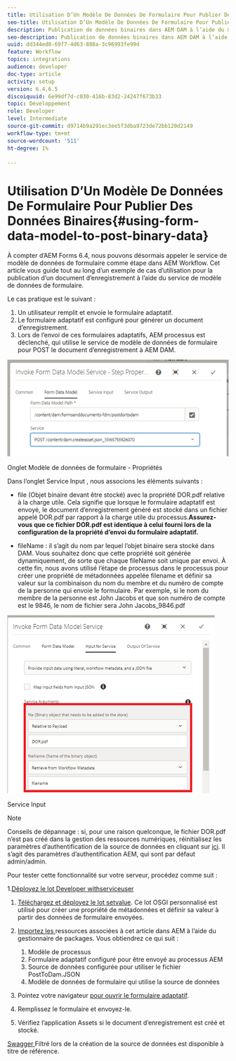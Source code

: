```yaml
---
title: Utilisation D’Un Modèle De Données De Formulaire Pour Publier Des Données Binaires
seo-title: Utilisation D’Un Modèle De Données De Formulaire Pour Publier Des Données Binaires
description: Publication de données binaires dans AEM DAM à l’aide du modèle de données de formulaire
seo-description: Publication de données binaires dans AEM DAM à l’aide du modèle de données de formulaire
uuid: dd344ed8-69f7-4d63-888a-3c96993fe99d
feature: Workflow
topics: integrations
audience: developer
doc-type: article
activity: setup
version: 6.4,6.5
discoiquuid: 6e99df7d-c030-416b-83d2-24247f673b33
topic: Développement
role: Developer
level: Intermediate
source-git-commit: d9714b9a291ec3ee5f3dba9723de72bb120d2149
workflow-type: tm+mt
source-wordcount: '511'
ht-degree: 1%

---
```



# Utilisation D’Un Modèle De Données De Formulaire Pour Publier Des Données Binaires{#using-form-data-model-to-post-binary-data}

À compter d’AEM Forms 6.4, nous pouvons désormais appeler le service de modèle de données de formulaire comme étape dans AEM Workflow. Cet article vous guide tout au long d’un exemple de cas d’utilisation pour la publication d’un document d’enregistrement à l’aide du service de modèle de données de formulaire.

Le cas pratique est le suivant :

1. Un utilisateur remplit et envoie le formulaire adaptatif.
1. Le formulaire adaptatif est configuré pour générer un document d’enregistrement.
1. Lors de l’envoi de ces formulaires adaptatifs, AEM processus est déclenché, qui utilise le service de modèle de données de formulaire pour POST le document d’enregistrement à AEM DAM.

![posttodam](assets/posttodamshot1.png)

Onglet Modèle de données de formulaire - Propriétés

Dans l’onglet Service Input , nous associons les éléments suivants :

* file (Objet binaire devant être stocké) avec la propriété DOR.pdf relative à la charge utile. Cela signifie que lorsque le formulaire adaptatif est envoyé, le document d’enregistrement généré est stocké dans un fichier appelé DOR.pdf par rapport à la charge utile du processus.**Assurez-vous que ce fichier DOR.pdf est identique à celui fourni lors de la configuration de la propriété d’envoi du formulaire adaptatif.**

* fileName : il s’agit du nom par lequel l’objet binaire sera stocké dans DAM. Vous souhaitez donc que cette propriété soit générée dynamiquement, de sorte que chaque fileName soit unique par envoi. À cette fin, nous avons utilisé l’étape de processus dans le processus pour créer une propriété de métadonnées appelée filename et définir sa valeur sur la combinaison du nom du membre et du numéro de compte de la personne qui envoie le formulaire. Par exemple, si le nom du membre de la personne est John Jacobs et que son numéro de compte est le 9846, le nom de fichier sera John Jacobs_9846.pdf

![fdmserviceinput](assets/fdminputservice.png)

Service Input

>[!NOTE]
>
>Conseils de dépannage : si, pour une raison quelconque, le fichier DOR.pdf n’est pas créé dans la gestion des ressources numériques, réinitialisez les paramètres d’authentification de la source de données en cliquant sur [ici](http://localhost:4502/mnt/overlay/fd/fdm/gui/components/admin/fdmcloudservice/properties.html?item=%2Fconf%2Fglobal%2Fsettings%2Fcloudconfigs%2Ffdm%2Fpostdortodam). Il s’agit des paramètres d’authentification AEM, qui sont par défaut admin/admin.

Pour tester cette fonctionnalité sur votre serveur, procédez comme suit :

1.[Déployez le lot Developer withserviceuser](/help/forms/assets/common-osgi-bundles/DevelopingWithServiceUser.jar)

1. [Téléchargez et déployez le lot setvalue](/help/forms/assets/common-osgi-bundles/SetValueApp.core-1.0-SNAPSHOT.jar). Ce lot OSGI personnalisé est utilisé pour créer une propriété de métadonnées et définir sa valeur à partir des données de formulaire envoyées.

1. [Importez les ](assets/postdortodam.zip) ressources associées à cet article dans AEM à l’aide du gestionnaire de packages. Vous obtiendrez ce qui suit :

   1. Modèle de processus
   1. Formulaire adaptatif configuré pour être envoyé au processus AEM
   1. Source de données configurée pour utiliser le fichier PostToDam.JSON
   1. Modèle de données de formulaire qui utilise la source de données

1. Pointez votre navigateur [pour ouvrir le formulaire adaptatif](http://localhost:4502/content/dam/formsanddocuments/helpx/timeoffrequestform/jcr:content?wcmmode=disabled).
1. Remplissez le formulaire et envoyez-le.
1. Vérifiez l’application Assets si le document d’enregistrement est créé et stocké.


[Swagger ](http://localhost:4502/conf/global/settings/cloudconfigs/fdm/postdortodam/jcr:content/swaggerFile) Filtré lors de la création de la source de données est disponible à titre de référence.
